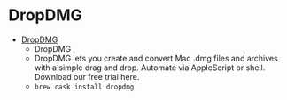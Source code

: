 # DropDMG
- [DropDMG](https://c-command.com/dropdmg/)
  -  DropDMG
  - DropDMG lets you create and convert Mac .dmg files and archives with a simple drag and drop. Automate via AppleScript or shell. Download our free trial here.
  - `brew cask install dropdmg`
